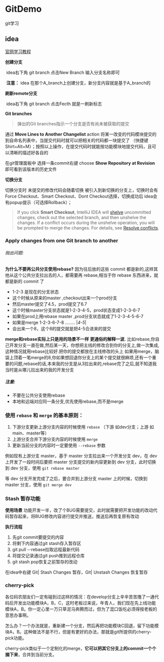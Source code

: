 # GitDemo
git学习



## idea
[官网学习教程](https://www.jetbrains.com/help/idea/using-git-integration.html)



**创建分支**

​	idea右下角 git branch   点击New Branch   输入分支名称即可

​	**注意：** idea 在那个A_branch上创建分支，新分支内容就是基于A_branch的 





**刷新remote分支**

​	idea右下角 git branch 点击Fecth 就是一刷新标志





**Git branches**

> 弹出的Git branches指示一个分支是否有尚未被获取的提交





通过 **Move Lines to Another Changelist** action 将某一改变的代码模块提交的 到自命名列表中，当提交代码时就可以把相关的代码都一块提交了 （快捷键 Shirt+Alt+M）；按照以上操作，在提交代码时就能按功能模块地提交代码，且可以清晰的描述好各自的





在git管理面板中 选择一条commit右键 choose **Show Repository at Revision** 即可看到该版本的历史文件





**切换分支**

切换分支时 未提交的修改代码会随着切换 被引入到新切换的分支上，切换时会有Force Checkout、Smart Checkout、Dont Checkout选择，切换成功后 idea会有popup提示（可选择Rollback）；

> If you click **Smart Checkout**, IntelliJ IDEA will [shelve](https://www.jetbrains.com/help/idea/work-on-several-features-simultaneously.html#shelve) uncommitted changes, check out the selected branch, and then unshelve the changes. If a conflict occurs during the unshelve operation, you will be prompted to merge the changes. For details, see [Resolve conflicts](https://www.jetbrains.com/help/idea/resolve-conflicts.html).





### Apply changes from one Git branch to another

###### 抛出问题:

**为什么不要再公共分支使用rebase?**
 因为往后放的这些 commit 都是新的,这样其他从这个公共分支拉出去的人，都需要再 rebase,相当于你 rebase 东西进来，就都是新的 commit 了

- 1-2-3 是现在的分支状态
- 这个时候从原来的master ,checkout出来一个prod分支
- 然后master提交了4.5，prod提交了6.7
- 这个时候master分支状态就是1-2-3-4-5，prod状态变成1-2-3-6-7
- 如果在prod上用rebase master ,prod分支状态就成了1-2-3-4-5-6-7
- 如果是merge
   1-2-3-6-7-8
   ........ |*4-5*|
- 会出来一个8，这个8的提交就是把4-5合进来的提交

 **merge和rebase实际上只是用的场景不一样**
 **更通俗的解释一波.**
 比如rebase,你自己开发分支一直在做,然后某一天，你想把主线的修改合到你的分支上,做一次集成,这种情况就用rebase比较好.把你的提交都放在主线修改的头上
 如果用merge，脑袋上顶着一笔merge的8,你如果想回退你分支上的某个提交就很麻烦,还有一个重要的问题,rebase的话,本来我的分支是从3拉出来的,rebase完了之后,就不知道我当时是从哪儿拉出来的我的开发分支



##### **注意:**

- 不要在公共分支使用rebase
- 本地和远端对应同一条分支,优先使用rebase,而不是merge



### 使用 `rebase` 和 `merge` 的基本原则：

1. 下游分支更新上游分支内容的时候使用 `rebase`     （下游 如dev分支；上游 如main、master等）
2. 上游分支合并下游分支内容的时候使用 `merge`
3. 更新当前分支的内容时一定要使用 `--rebase` 参数

例如现有上游分支 master，基于 master 分支拉出来一个开发分支 dev，在 dev 上开发了一段时间后要把 master 分支提交的新内容更新到 dev 分支，此时切换到 dev 分支，使用 `git rebase master`

等 dev 分支开发完成了之后，要合并到上游分支 master 上的时候，切换到 master 分支，使用 `git merge dev`



### Stash  暂存功能

**使用场景**
功能开发一半，改了个BUG需要提交，此时就需要把开发功能的改动代码暂存起来，将BUG修改内容进行提交并推送，推送后再恢复原有改动

**执行流程**

1. 先git commit要提交的内容
2. 将剩下内容通过git stash存入暂存区
3. git pull --rebase拉取远程最新代码
4. 将提交记录通过git push推到远程仓库
5. git stash pop恢复之前暂存的改动



在idea中右键 Git| Stash Changes 暂存，Git| Unstash Changes 恢复暂存



### cherry-pick

各位码农朋友们一定有碰到过这样的情况：在develop分支上辛辛苦苦撸了一通代码后开发出功能模块A，B，C，这时老板过来说，年青人，我们现在先上线功能模块A，B。你一定心里一万只草泥马奔腾而过，但为了混口饭吃必须得按老板的意思办事啊。

怎么办？一个办法就是，重新建一个分支，然后再把功能模块C回退，留下功能模块A，B。这种做法不是不行，但是有更好的办法，那就是git所提供的cherry-pick功能。

cherry-pick类似于一个定制化的merge，**它可以把其它分支上的commit一个个摘下来**，合并到当前分支。